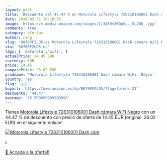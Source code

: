 ```yaml
---
layout: post
title: 'Descuento del 44.47 % en Motorola Lifestyle 726310106001 Dash cám'
date: 2020-03-31 10:10:55
image: 'https://m.media-amazon.com/images/I/31K9m3WQuVL._SL200_.jpg'
comments: true
category: ofertas
author: ring
slug: 'B076PF2LD5-es Motorola Lifestyle 726310106001 Dash cámara WiFi Negro'
sku: 'B076PF2LD5-es'
tags: [ 'motorola','wifi', ]
actualPrice: 14.45 EUR
currency: EUR
price: 14.45
comparePrice: 26.02 EUR
prodname: 'Motorola Lifestyle 726310106001 Dash cámara WiFi  Negro'
country: 'es'
flag: '🇪🇸'
buyurl: 'https://www.amazon.es/dp/B076PF2LD5/?tag=tolees-21'
descuento: '44.47'
average: '26.509999999999998'
---
```


Tienes [Motorola Lifestyle 726310106001 Dash cámara WiFi  Negro](https://www.amazon.es/dp/B076PF2LD5/?tag=tolees-21) con un 44.47 % de descuento con precio de oferta de 14.45 EUR (original: 26.02 EUR) en el siguiente enlace!

[![Motorola Lifestyle 726310106001 Dash cám](https://m.media-amazon.com/images/I/31K9m3WQuVL._SL200_.jpg)](https://www.amazon.es/dp/B076PF2LD5/?tag=tolees-21)

ℹ️:


[🛒 Accede a la oferta!!](https://www.amazon.es/dp/B076PF2LD5/?tag=tolees-21)
